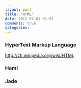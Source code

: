 ```yaml
---
layout: post
title: "HTML"
date: 2012-01-01 01:01
comments: true
categories: 
---
```


### HyperText Markup Language

http://zh.wikipedia.org/wiki/HTML

### Haml

### Jade
